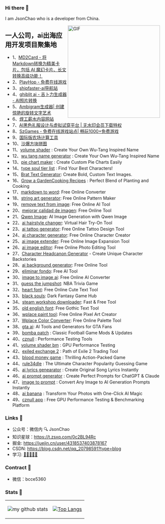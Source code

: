 ### Hi there 👋
I am JsonChao who is a developer from China. 


<img align="right" alt="GIF" src="https://media.giphy.com/media/SWoSkN6DxTszqIKEqv/giphy.gif" height="300" />

## 一人公司，ai出海应用开发项目聚集地

- 1、[MD2Card - 将Markdown转换为精美卡片，包括 AI 魔幻卡片、长文转换高级功能！](https://md2card.online/)
- 2、[PlayHop - 免费在线游戏](https://playhop.vip/)
- 3、[shipfaster-ai导航站](https://www.shipfaster.online/)
- 4、[ghiblit ai - 吉卜力生成器 - AI照片转换](https://www.ghibligenerator.vip/)
- 5、[Ambigram生成器| 创建惊艳的旋转文字艺术](https://www.ambigramgeneratoronline.org/)
- 6、[焊工薪水内容网站](https://www.weldersalaryinfo.com/)
- 7、[AI黑色礼服设计与虚拟试穿平台 | 无水印会员下载特权](https://www.blackcocktaildress.org/)
- 8、[SzGames - 免费在线游戏站点| 畅玩1000+免费游戏](https://sz-games.online/)
- 9、[国际版农场计算工具](https://www.growagarden-calculator.net/)
- 10、[沙爆方块拼图](https://sand-blast-block-puzzle.com/)
- 11、[volume shader](https://volume-shader.net/) : Create Your Own Wu-Tang Inspired Name
- 12、[wu tang name generator](https://wutang-namegenerator.com/) : Create Your Own Wu-Tang Inspired Name
- 13、[pie chart maker](https://pie-chart-maker.org/) : Create Custom Pie Charts Easily
- 14、[type soul tier list](https://typesoul-tierlist.com/) : Find Your Best Characters!
- 15、[Brat Text Generator](https://brat-text-generator.org): Create Bold, Custom Text Images.
- 16、[Grow a GardenCooking Recipes](https://growagardencookingrecipes.cc/) : Perfect Blend of Planting and Cooking
- 17、[markdown to word](https://markdown-to-word.com/): Free Online Converter
- 18、[string art generator](https://string-art-generator.com/): Free Online Pattern Maker
- 19、[remove text from image](https://removetextfromimage.cc/): Free Online AI Tool
- 20、[mejorar calidad de imagen](https://mejorarcalidaddeimagen.org/): Free Online Tool
- 21、[Qwen Image](https://qwenimage.cc/): AI Image Generation with Qwen Image
- 22、[ai hairstyle changer](https://ai-hairstyle-changer.com/): Virtual Hair Try-On Tool
- 23、[ai tattoo generator](https://ai-tattoo-generator.online/): Free Online Tattoo Design Tool
- 24、[ai character generator](https://aicharactergenerator.cc/): Free Online Character Creator
- 25、[ai image extender](https://aiimageextender.net/): Free Online Image Expansion Tool
- 26、[ai image editor](https://aiimageeditor.cc/): Free Online Photo Editing Tool
- 27、[Character Headcanon Generator](https://headcanon-generator.tools/) - Create Unique Character Backstories
- 28、[ai background generator](https://aibackgroundgenerator.net/): Free Online Tool
- 29、[eliminar fondo](https://eliminar-fondo.com/): Free AI Tool
- 30、[image to image ai](https://image-to-image-ai.net/): Free Online AI Converter
- 31、[guess the jumpshot](https://guess-the-jumpshot.com/): NBA Trivia Game
- 32、[heart font](https://heart-font.com/): Free Online Cute Text Tool
- 33、[black souls](https://black-souls.net/): Dark Fantasy Game Hub
- 34、[steam workshop downloader](https://steamworkshopdownloader.net/): Fast & Free Tool
- 35、[old english font](https://oldenglishfont.org/): Free Gothic Text Tool
- 36、[wplace paint tool](https://wplacepainttool.com/): Free Online Pixel Art Creator
- 37、[Wplace Color Converter](https://wplace-color-converter.com/): Free Online Palette Tool
- 38、[gta ai](https://gtaai.org/): AI Tools and Generators for GTA Fans
- 39、[bomba patch](https://bomba-patch.com/) :  Classic Football Game Mods & Updates
- 40、[cznull](https://cznull.org/) : Performance Testing Tools
- 41、[volume shader bm](https://volumeshaderbm.net/) : GPU Performance Testing
- 42、[exiled exchange 2](https://exiled-exchange2.com/) :  Path of Exile 2 Trading Tool
- 43、[blood money game](https://blood-money-game.com/) : Thrilling Action-Packed Game
- 44、[rule34dle](https://rule34dle.co/) : The Ultimate Character Popularity Guessing Game
- 45、[ai lyrics genearator](https://ai-lyrics-generator.org/) : Create Original Song Lyrics Instantly
- 46、[ai prompt generator](https://ai-prompt-generator.net/) : Create Perfect Prompts for ChatGPT & Claude
- 47、[image to prompt](https://image-to-prompt.tools/) : Convert Any Image to AI Generation Prompts Instantly
- 48、[ai banana](https://ai-banana.app/) : Transform Your Photos with One-Click AI Magic
- 49、[cznull app](https://cznull.app/) : Free GPU Performance Testing & Benchmarking Platform


### Links 📌

- 公众号：微信内 🔍 JsonChao
- 知识星球：https://t.zsxq.com/0c2BL94Rc
- 掘金: https://juejin.cn/user/4318537403878167
- CSDN: https://blog.csdn.net/qq_20798591?type=blog
- 学习: [🌟🌟🌟🌟🌟 ]( https://github.com/JsonChao/Awesome-Android-Notebook )


### Contract :name_badge:

- 微信：bcce5360


### Stats 🌱

<table cellspacing="0" cellpadding="0" style="border: none">
  <tr>
    <td>
      
![my github stats](https://github-readme-stats.vercel.app/api?username=JsonChao&show_icons=true&theme=radical&hide_border=true&hide=contribs,prs)
    </td>
    <td>
      
[![Top Langs](https://github-readme-stats.vercel.app/api/top-langs/?username=JsonChao&layout=compact)](https://github.com/anuraghazra/github-readme-stats)  
    </td>
    </tr> 

